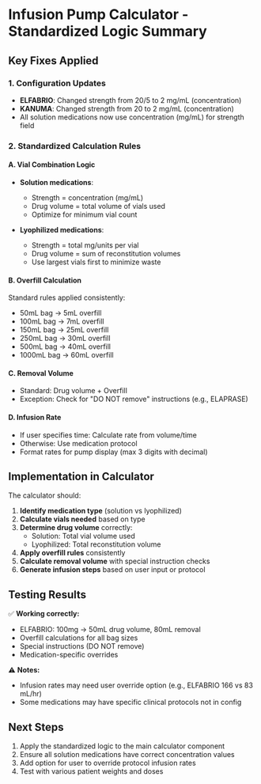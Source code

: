 # Infusion Pump Calculator - Standardized Logic Summary

## Key Fixes Applied

### 1. **Configuration Updates**
- **ELFABRIO**: Changed strength from 20/5 to 2 mg/mL (concentration)
- **KANUMA**: Changed strength from 20 to 2 mg/mL (concentration)
- All solution medications now use concentration (mg/mL) for strength field

### 2. **Standardized Calculation Rules**

#### A. **Vial Combination Logic**
- **Solution medications**: 
  - Strength = concentration (mg/mL)
  - Drug volume = total volume of vials used
  - Optimize for minimum vial count
  
- **Lyophilized medications**:
  - Strength = total mg/units per vial
  - Drug volume = sum of reconstitution volumes
  - Use largest vials first to minimize waste

#### B. **Overfill Calculation**
Standard rules applied consistently:
- 50mL bag → 5mL overfill
- 100mL bag → 7mL overfill
- 150mL bag → 25mL overfill
- 250mL bag → 30mL overfill
- 500mL bag → 40mL overfill
- 1000mL bag → 60mL overfill

#### C. **Removal Volume**
- Standard: Drug volume + Overfill
- Exception: Check for "DO NOT remove" instructions (e.g., ELAPRASE)

#### D. **Infusion Rate**
- If user specifies time: Calculate rate from volume/time
- Otherwise: Use medication protocol
- Format rates for pump display (max 3 digits with decimal)

## Implementation in Calculator

The calculator should:

1. **Identify medication type** (solution vs lyophilized)
2. **Calculate vials needed** based on type
3. **Determine drug volume** correctly:
   - Solution: Total vial volume used
   - Lyophilized: Total reconstitution volume
4. **Apply overfill rules** consistently
5. **Calculate removal volume** with special instruction checks
6. **Generate infusion steps** based on user input or protocol

## Testing Results

✅ **Working correctly:**
- ELFABRIO: 100mg → 50mL drug volume, 80mL removal
- Overfill calculations for all bag sizes
- Special instructions (DO NOT remove)
- Medication-specific overrides

⚠️ **Notes:**
- Infusion rates may need user override option (e.g., ELFABRIO 166 vs 83 mL/hr)
- Some medications may have specific clinical protocols not in config

## Next Steps

1. Apply the standardized logic to the main calculator component
2. Ensure all solution medications have correct concentration values
3. Add option for user to override protocol infusion rates
4. Test with various patient weights and doses